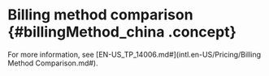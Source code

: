 # Billing method comparison {#billingMethod_china .concept}

For more information, see [EN-US\_TP\_14006.md\#](intl.en-US/Pricing/Billing Method Comparison.md#).

